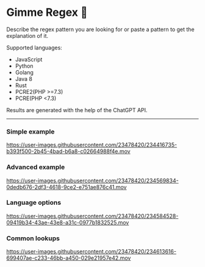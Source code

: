 # Gimme Regex 🥋

Describe the regex pattern you are looking for or paste a pattern to get the explanation of it.

Supported languages: 
  - JavaScript
  - Python
  - Golang
  - Java 8
  - Rust
  - PCRE2(PHP >=7.3)
  - PCRE(PHP <7.3)

Results are generated with the help of the ChatGPT API.

---

### Simple example
https://user-images.githubusercontent.com/23478420/234416735-b393f500-2b45-4bad-b6a8-c02664988f4e.mov

### Advanced example

https://user-images.githubusercontent.com/23478420/234569834-0dedb676-2df3-4618-9ce2-e751ae876c41.mov

### Language options

https://user-images.githubusercontent.com/23478420/234584528-09419b34-43ae-43e8-a31c-0977b1832525.mov

### Common lookups

https://user-images.githubusercontent.com/23478420/234613616-699407ae-c233-46bb-a450-029e21957e42.mov



